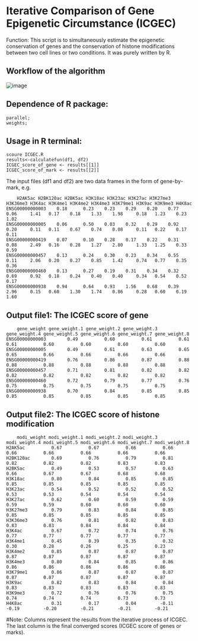 # Iterative Comparison of Gene Epigenetic Circumstance (ICGEC)


Function: This script is to simultaneously estimate the epigenetic conservation of genes and the conservation of histone modifications between two cell lines or two conditions. It was purely written by R. 

## **Workflow of the algorithm**
![image](https://github.com/FionaTJ/ICGEC/blob/master/workflow.tif)


## **Dependence of R package:**  
	
	parallel;
	weights;
		
## **Usage in R terminal:**
    scoure ICGEC.R
	results<-calculatefun(df1, df2)
	ICGEC_score_of_gene <- results[[1]]
	ICGEC_score_of_mark <- results[[2]]

The input files (df1 and df2) are two data frames in the form of gene-by-mark, e.g.

		H2AK5ac H2BK120ac H2BK5ac H3K18ac H3K23ac H3K27ac H3K27me3 H3K36me3 H3K4ac H3K4me1 H3K4me2 H3K4me3 H3K79me1 H3K9ac H3K9me3 H4K8ac
	ENSG00000000003    0.18      0.23    0.23    0.29    0.20    0.77     0.06     1.41   0.17    0.18    1.33    1.98     0.18   1.23    0.23   1.02
	ENSG00000000005    0.06      0.50    0.03    0.32    0.29    0.92     0.20     0.11   0.11    0.67    0.74    0.08     0.11   0.22    0.17   0.11
	ENSG00000000419    0.07      0.10    0.28    0.17    0.22    0.31     0.08     2.49   0.16    0.28    1.27    2.80     1.33   1.25    0.33   0.59
	ENSG00000000457    0.13      0.24    0.30    0.23    0.34    0.55     0.11     2.06   0.20    0.27    0.85    1.42     0.74   0.77    0.35   0.36
	ENSG00000000460    0.13      0.27    0.19    0.31    0.34    0.32     0.69     0.92   0.18    0.24    0.40    0.40     0.34   0.54    0.52   0.17
	ENSG00000000938    0.94      0.64    0.93    1.56    0.68    0.39     2.96     0.15   0.60    1.30    1.74    0.86     0.28   0.60    0.19   1.60



## **Output file1: The ICGEC score of gene**

		gene_weight gene_weight.1 gene_weight.2 gene_weight.3 gene_weight.4 gene_weight.5 gene_weight.6 gene_weight.7 gene_weight.8
	ENSG00000000003        0.49          0.60          0.61          0.61          0.61          0.60          0.60          0.60          0.60
	ENSG00000000005        0.49          0.61          0.63          0.65          0.65          0.66          0.66          0.66          0.66
	ENSG00000000419        0.76          0.86          0.87          0.88          0.88          0.88          0.88          0.88          0.88
	ENSG00000000457        0.71          0.81          0.82          0.82          0.82          0.82          0.82          0.82          0.82
	ENSG00000000460        0.72          0.79          0.77          0.76          0.75          0.75          0.75          0.75          0.75
	ENSG00000000938        0.70          0.84          0.85          0.85          0.85          0.85          0.85          0.85          0.85

## **Output file2: The ICGEC score of histone modification**

		modi_weight modi_weight.1 modi_weight.2 modi_weight.3 modi_weight.4 modi_weight.5 modi_weight.6 modi_weight.7 modi_weight.8
	H2AK5ac          0.67          0.67          0.66          0.66          0.66          0.66          0.66          0.66          0.66
	H2BK120ac        0.69          0.76          0.79          0.81          0.82          0.82          0.82          0.83          0.83
	H2BK5ac          0.49          0.53          0.57          0.63          0.66          0.67          0.67          0.68          0.68
	H3K18ac          0.80          0.84          0.85          0.85          0.85          0.85          0.85          0.85          0.85
	H3K23ac          0.54          0.52          0.52          0.52          0.53          0.53          0.54          0.54          0.54
	H3K27ac          0.62          0.60          0.59          0.59          0.59          0.59          0.60          0.60          0.60
	H3K27me3         0.79          0.83          0.84          0.85          0.85          0.85          0.85          0.85          0.85
	H3K36me3         0.76          0.81          0.82          0.83          0.83          0.83          0.84          0.84          0.84
	H3K4ac           0.67          0.72          0.74          0.76          0.77          0.77          0.77          0.77          0.77
	H3K4me1          0.45          0.39          0.35          0.32          0.30          0.28          0.26          0.25          0.23
	H3K4me2          0.85          0.87          0.87          0.87          0.87          0.87          0.87          0.87          0.87
	H3K4me3          0.80          0.84          0.85          0.86          0.86          0.86          0.86          0.86          0.86
	H3K79me1         0.86          0.87          0.87          0.87          0.87          0.87          0.87          0.87          0.87
	H3K9ac           0.82          0.83          0.84          0.84          0.83          0.83          0.83          0.83          0.83
	H3K9me3          0.72          0.76          0.76          0.75          0.74          0.74          0.74          0.73          0.73
	H4K8ac           0.31          0.17          0.04         -0.11         -0.19         -0.20         -0.21         -0.21         -0.21

#Note: Columns represent the results from the iterative process of ICGEC. The last column is the final converged scores (ICGEC score of genes or marks).   

